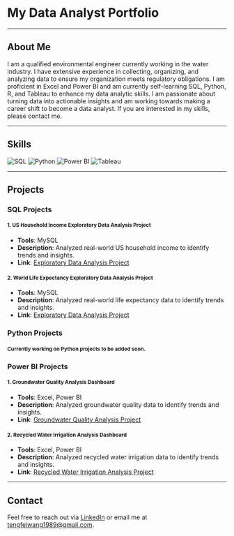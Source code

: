 # My Data Analyst Portfolio

---

## About Me

I am a qualified environmental engineer currently working in the water industry. I have extensive experience in collecting, organizing, and analyzing data to ensure my organization meets regulatory obligations. I am proficient in Excel and Power BI and am currently self-learning SQL, Python, R, and Tableau to enhance my data analytic skills. I am passionate about turning data into actionable insights and am working towards making a career shift to become a data analyst. If you are interested in my skills, please contact me.

---

## Skills

![SQL](https://img.shields.io/badge/SQL-336791?style=for-the-badge&logo=postgresql&logoColor=white)
![Python](https://img.shields.io/badge/Python-3776AB?style=for-the-badge&logo=python&logoColor=white)
![Power BI](https://img.shields.io/badge/Power%20BI-F2C811?style=for-the-badge&logo=powerbi&logoColor=white)
![Tableau](https://img.shields.io/badge/Tableau-E97627?style=for-the-badge&logo=tableau&logoColor=white)

---

## Projects

### **SQL Projects**

#### <small>1. US Household Income Exploratory Data Analysis Project</small>

- **Tools**: MySQL
- **Description**: Analyzed real-world US household income to identify trends and insights.
- **Link**: [Exploratory Data Analysis Project](https://github.com/ttfwang/US_Household_Income_Data_exploratory_data-analysis)

#### <small>2. World Life Expectancy Exploratory Data Analysis Project</small>

- **Tools**: MySQL
- **Description**: Analyzed real-world life expectancy data to identify trends and insights.
- **Link**: [Exploratory Data Analysis Project](https://github.com/ttfwang/world_life_expectancy_exploratory_data_analysis/tree/main)

### **Python Projects**

#### <small>Currently working on Python projects to be added soon.</small>

### **Power BI Projects**

#### <small>1. Groundwater Quality Analysis Dashboard</small>

- **Tools**: Excel, Power BI
- **Description**: Analyzed groundwater quality data to identify trends and insights.
- **Link**: [Groundwater Quality Analysis Project](https://github.com/ttfwang/groundwater_quality_analysis)

#### <small>2. Recycled Water Irrigation Analysis Dashboard</small>

- **Tools**: Excel, Power BI
- **Description**: Analyzed recycled water irrigation data to identify trends and insights.
- **Link**: [Recycled Water Irrigation Analysis Project](https://github.com/ttfwang/recyled_water_irrigation_usage_pattern_analysis)

---

## Contact

Feel free to reach out via [LinkedIn](https://www.linkedin.com/in/tengfei-wang) or email me at tengfeiwang1989@gmail.com.

